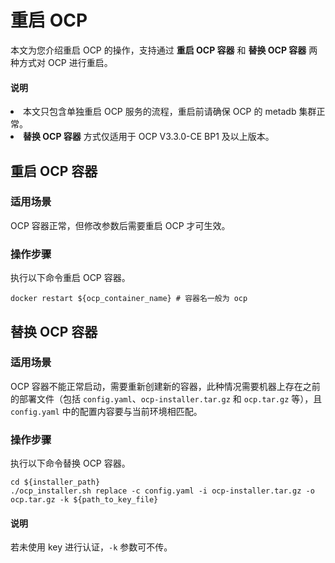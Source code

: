# 重启 OCP

本文为您介绍重启 OCP 的操作，支持通过 **重启 OCP 容器** 和 **替换 OCP 容器** 两种方式对 OCP 进行重启。

<main id="notice" type='explain'>
    <h4>说明</h4>
    <li>本文只包含单独重启 OCP 服务的流程，重启前请确保 OCP 的 metadb 集群正常。</li><li><b>替换 OCP 容器</b> 方式仅适用于 OCP V3.3.0-CE BP1 及以上版本。</li>
  </main>

## 重启 OCP 容器

### 适用场景

 OCP 容器正常，但修改参数后需要重启 OCP 才可生效。

### 操作步骤

执行以下命令重启 OCP 容器。

```shell
docker restart ${ocp_container_name} # 容器名一般为 ocp
```

## 替换 OCP 容器

### 适用场景

OCP 容器不能正常启动，需要重新创建新的容器，此种情况需要机器上存在之前的部署文件（包括 `config.yaml`、`ocp-installer.tar.gz` 和 `ocp.tar.gz` 等），且 `config.yaml` 中的配置内容要与当前环境相匹配。

### 操作步骤

执行以下命令替换 OCP 容器。

```shell
cd ${installer_path}
./ocp_installer.sh replace -c config.yaml -i ocp-installer.tar.gz -o ocp.tar.gz -k ${path_to_key_file}
```

  <main id="notice" type='explain'>
    <h4>说明</h4>
    若未使用 key 进行认证，<code>-k</code> 参数可不传。
  </main>
